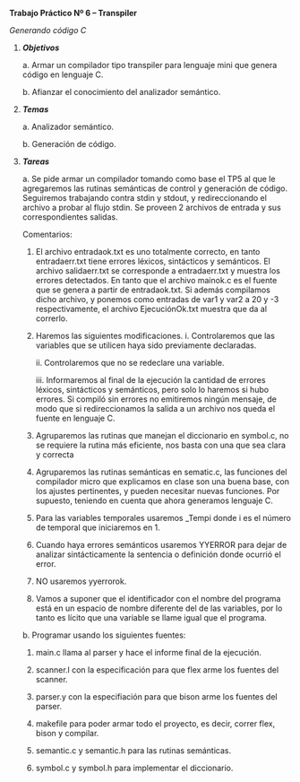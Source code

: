 **Trabajo Práctico Nº 6 – Transpiler**

*Generando código C*

1. *__Objetivos__*

    a. Armar un compilador tipo transpiler para lenguaje mini que genera código en lenguaje C.

    b. Afianzar el conocimiento del analizador semántico.


2. *__Temas__*

    a. Analizador semántico.

    b. Generación de código.

3. *__Tareas__*

    a. Se pide armar un compilador tomando como base el TP5 al que le agregaremos las rutinas semánticas de control y generación de código.
    Seguiremos trabajando contra stdin y stdout, y redireccionando el archivo a probar al flujo stdin. Se proveen 2 archivos de entrada y sus correspondientes salidas.
    
    Comentarios:
    
    1. El archivo entradaok.txt es uno totalmente correcto, en tanto entradaerr.txt
    tiene errores léxicos, sintácticos y semánticos. El archivo salidaerr.txt se
    corresponde a entradaerr.txt y muestra los errores detectados. En tanto que el
    archivo mainok.c es el fuente que se genera a partir de entradaok.txt. Si además
    compilamos dicho archivo, y ponemos como entradas de var1 y var2 a 20 y -3
    respectivamente, el archivo EjecuciónOk.txt muestra que da al correrlo.

    2. Haremos las siguientes modificaciones.
        i. Controlaremos que las variables que se utilicen haya sido previamente declaradas.

        ii. Controlaremos que no se redeclare una variable.

        iii. Informaremos al final de la ejecución la cantidad de errores léxicos, sintácticos y semánticos, pero solo lo haremos si hubo errores. Si compiló sin errores no emitiremos ningún mensaje, de modo que si redireccionamos la salida a un archivo nos queda el fuente en lenguaje C.

    3. Agruparemos las rutinas que manejan el diccionario en symbol.c, no se requiere la rutina más eficiente, nos basta con una que sea clara y correcta

    4. Agruparemos las rutinas semánticas en sematic.c, las funciones del compilador micro que explicamos en clase son una buena base, con los ajustes pertinentes, y pueden necesitar nuevas funciones. Por supuesto, teniendo en cuenta que ahora 
    generamos lenguaje C.

    5. Para las variables temporales usaremos _Tempi donde i es el número de temporal que iniciaremos en 1.

    6. Cuando haya errores semánticos usaremos YYERROR para dejar de analizar
    sintácticamente la sentencia o definición donde ocurrió el error.

    7. NO usaremos yyerrorok.

    8. Vamos a suponer que el identificador con el nombre del programa está en un espacio de nombre diferente del de las variables, por lo tanto es lícito que una variable se llame igual que el programa.

    b. Programar usando los siguientes fuentes:

    1. main.c llama al parser y hace el informe final de la ejecución.

    2. scanner.l con la especificación para que flex arme los fuentes del scanner.

    3. parser.y con la especifiación para que bison arme los fuentes del parser.

    4. makefile para poder armar todo el proyecto, es decir, correr flex, bison y compilar.

    5. semantic.c y semantic.h para las rutinas semánticas.

    6. symbol.c y symbol.h para implementar el diccionario.